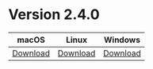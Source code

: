 # Version 2.4.0

| macOS | Linux | Windows |
| --- | --- | --- |
| [Download](http://www.roland-tilgner.de/) | [Download](http://www.roland-tilgner.de/) | [Download](http://www.roland-tilgner.de/) |
